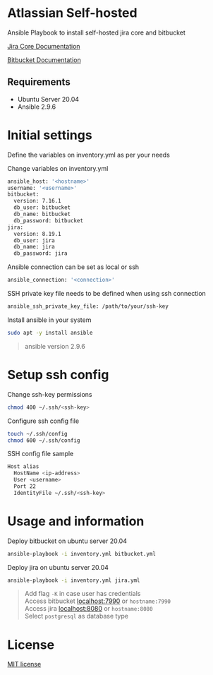 # Atlassian Self-hosted

Ansible Playbook to install self-hosted jira core and bitbucket

[Jira Core Documentation](https://confluence.atlassian.com/adminjiraserver/installing-jira-applications-on-linux-938846841.html)

[Bitbucket Documentation](https://confluence.atlassian.com/bitbucketserver/install-bitbucket-server-on-linux-868976991.html)

## Requirements

* Ubuntu Server 20.04
* Ansible 2.9.6

# Initial settings

Define the variables on inventory.yml as per your needs

Change variables on inventory.yml

```bash
ansible_host: '<hostname>'
username: '<username>'
bitbucket:
  version: 7.16.1
  db_user: bitbucket
  db_name: bitbucket
  db_password: bitbucket
jira:
  version: 8.19.1
  db_user: jira
  db_name: jira
  db_password: jira
```

Ansible connection can be set as local or ssh
```bash
ansible_connection: '<connection>'
```
SSH private key file needs to be defined when using ssh connection
```bash
ansible_ssh_private_key_file: /path/to/your/ssh-key
```

Install ansible in your system
```bash
sudo apt -y install ansible
```
> ansible version 2.9.6

# Setup ssh config

Change ssh-key permissions
```bash
chmod 400 ~/.ssh/<ssh-key>
```
Configure ssh config file
```bash
touch ~/.ssh/config
chmod 600 ~/.ssh/config
```
SSH config file sample
```bash
Host alias
  HostName <ip-address>
  User <username>
  Port 22
  IdentityFile ~/.ssh/<ssh-key>
```

# Usage and information

Deploy bitbucket on ubuntu server 20.04
```bash
ansible-playbook -i inventory.yml bitbucket.yml
```

Deploy jira on ubuntu server 20.04
```bash
ansible-playbook -i inventory.yml jira.yml
```
> Add flag `-K` in case user has credentials<br>
> Access bitbucket [localhost:7990](http://localhost:7990) or `hostname:7990`<br>
> Access jira [localhost:8080](http://localhost:8080) or `hostname:8080`<br>
> Select `postgresql` as database type

# License

[MIT license](http://opensource.org/licenses/MIT)

